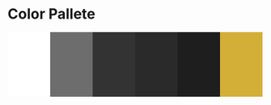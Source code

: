 # Color Pallete

<img src="https://raw.githubusercontent.com/ffrrancis/luger/main/img/colors.png" />
